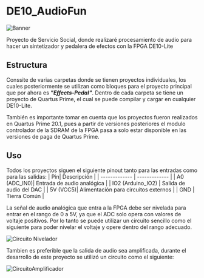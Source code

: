 # DE10_AudioFun

![Banner](https://user-images.githubusercontent.com/9735721/215595795-00e77a50-db76-4c55-bf58-ca0886cf65de.png)


Proyecto de Servicio Social, donde realizaré procesamiento de audio para hacer un sintetizador y pedalera de efectos con la FPGA DE10-Lite



## Estructura
Conssite de varias carpetas donde se tienen proyectos individuales, los cuales posteriormente se utilizan como bloques para el proyecto principal que por ahora es ***"Effects-Pedal"***. Dentro de cada carpeta se tiene un proyecto de Quartus Prime, el cual se puede compilar y cargar en cualquier DE10-Lite. 

También es importante tomar en cuenta que los proyectos fueron realizados en Quartus Prime 20.1, pues a partir de versiones posteriores el modulo controlador de la SDRAM de la FPGA pasa a solo estar disponible en las versiones de paga de Quartus Prime.




## Uso

Todos los proyectos siguen el siguiente pinout tanto para las entradas como para las salidas:
| Pin| Descripción |
| ------------- | ------------- |
| A0 (ADC_IN0)| Entrada de audio analógica  |
| IO2 (Arduino_IO2)  | Salida de audio del DAC  |
| 5V (VCC5)| Alimentación para circuitos externos |
| GND  |  Tierra Común  |

La señal de audio analógica que entra a la FPGA debe ser nivelada para entrar en el rango de 0 a 5V, ya que el ADC solo opera con valores de voltaje positivos. Por lo tanto se puede utilizar un circuito sencillo como el siguiente para poder nivelar el voltaje y opere dentro del rango adecuado. 

![Circuito Nivelador](https://user-images.githubusercontent.com/9735721/215594323-21b9fc3a-d449-42f6-b820-cae92a8238dc.png)


Tambien es preferible que la salida de audio sea amplificada, durante el desarrollo de este proyecto se utilizó un circuito como el siguiente:

![CircuitoAmplificador](https://user-images.githubusercontent.com/9735721/215594671-3b325f12-9d30-4d6e-a234-db7f96b5d785.png)

















